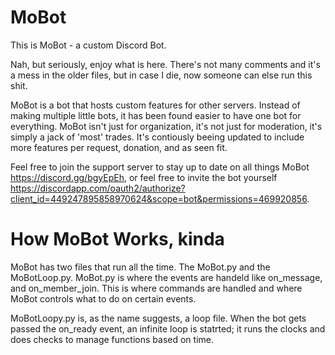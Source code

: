 # MoBot
This is MoBot - a custom Discord Bot.

Nah, but seriously, enjoy what is here. There's not many comments and it's a mess in the older files, but in case I die, now someone can else run this shit.

MoBot is a bot that hosts custom features for other servers. Instead of making multiple little bots, it has been found easier to have one bot for everything. MoBot isn't just for organization, it's not just for moderation, it's simply a jack of 'most' trades. It's contiously beeing updated to include more features per request, donation, and as seen fit.

Feel free to join the support server to stay up to date on all things MoBot https://discord.gg/bgyEpEh, or feel free to invite the bot yourself https://discordapp.com/oauth2/authorize?client_id=449247895858970624&scope=bot&permissions=469920856. 


# How MoBot Works, kinda
MoBot has two files that run all the time. The MoBot.py and the MoBotLoop.py.
MoBot.py is where the events are handeld like on_message, and on_member_join. This is where commands are handled and where MoBot controls what to do on certain events.

MoBotLoopy.py is, as the name suggests, a loop file. When the bot gets passed the on_ready event, an infinite loop is statrted; it runs the clocks and does checks to manage functions based on time. 
